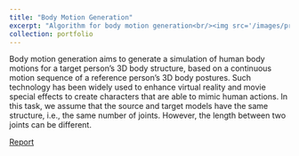 ```yaml
---
title: "Body Motion Generation"
excerpt: "Algorithm for body motion generation<br/><img src='/images/projects/bodymotiongeneration.png'>"
collection: portfolio
---
```

<!-- https://spark.adobe.com/tools/image-resize/ -->
Body motion generation aims to generate a simulation of human body motions for a target person’s 3D body structure, based on a continuous motion sequence of a reference person’s 3D body postures. Such technology has been widely used to enhance virtual reality and movie special effects to create characters that are able to mimic human actions. In this task, we assume that the source and target models have the same structure, i.e., the same number of joints. However, the length between two joints can be different.

[Report](https://github.com/xingxuanli/NUS_Multimedia)